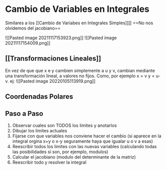 # Cambio de Variables en Integrales

Similares a los [[Cambio de Variabes en Integrales Simples]]]]
==No nos olvidemos del jacobiano==

![[Pasted image 20211117153923.png]]
![[Pasted image 20211117154009.png]]
## [[Transformaciones Lineales]]
En vez de que que x e y cambien simplemente a u y v, cambian mediante una transformación lineal, a valores no fijos. Como, por ejemplo x = v y = u-v.
ej:
![[Pasted image 20220105113919.png]]

## Coordenadas Polares

## Paso a Paso
1) Observar cuales son TODOS los limites y anotarlos
2) Dibujar los limites actuales
3) Fijarse con que variables nos conviene hacer el cambio (si aparece en la integral orgina x+y o x-y seguramente haya que igualar u o v a esas)
4) Reescribir todos los limites con las nuevas variables (calculando todas las posibilidades si son, por ejemplo, modulos)
5) Calcular el jacobiano (modulo del determinante de la matriz)
6) Reescribir todo y resolver la integral
